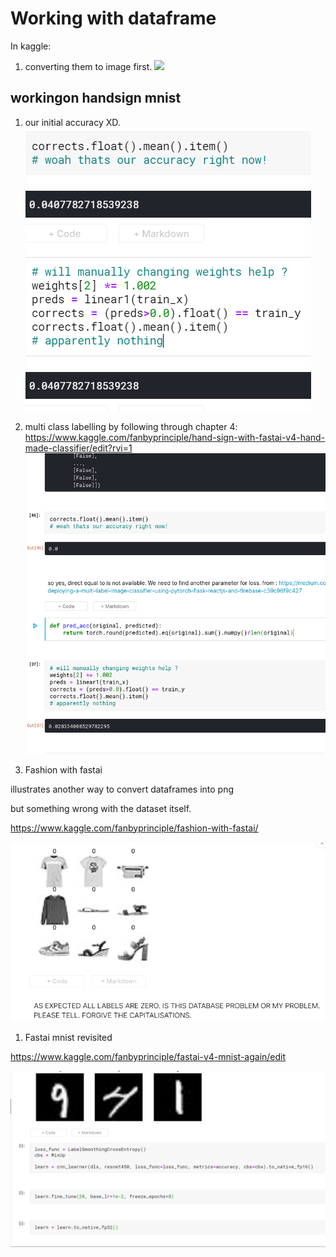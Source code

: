 # Working with dataframe

In kaggle: 

1. converting them to image first.
![](coverting_to_img.png)


## workingon handsign mnist

1. our initial accuracy XD.
![](hand_sign_initial.png)

1. multi class labelling by following through chapter 4:
<https://www.kaggle.com/fanbyprinciple/hand-sign-with-fastai-v4-hand-made-classifier/edit?rvi=1>
![](multi_class_labelling.png)

1. Fashion with fastai

illustrates another way to convert dataframes into png

but something wrong with the dataset itself.

https://www.kaggle.com/fanbyprinciple/fashion-with-fastai/

![](fashion.png)

1. Fastai mnist revisited

https://www.kaggle.com/fanbyprinciple/fastai-v4-mnist-again/edit

![](mnist_revisited.png)
